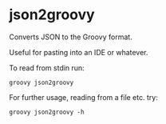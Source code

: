 # json2groovy

Converts JSON to the Groovy format. 

Useful for pasting into an IDE or whatever.

To read from stdin run:

`groovy json2groovy`

For further usage, reading from a file etc. try:

`groovy json2groovy -h`
